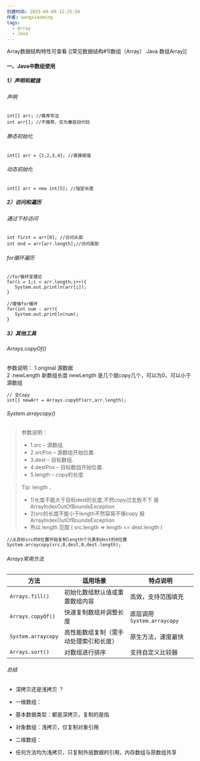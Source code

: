 ```yaml
---
创建时间: 2025-04-09 12:25:56
作者: wangxiaoming
tags:
  - Array
  - Java
---
```


Array数据结构特性可查看 [[常见数据结构#1)数组（Array） Java 数组Array]]
#### 一、Java中数组使用
##### 1）声明和赋值 
###### 声明
```
int[] arr; //推荐写法
int arr[]; //不推荐，仅为兼容旧代码
```
###### 静态初始化
```
int[] arr = {1,2,3,4}; //直接赋值
```

###### 动态初始化
```
int[] arr = new int[5]; //指定长度
```

##### 2）访问和遍历
###### 通过下标访问
```
int first = arr[0]; //访问头部
int end = arr[arr.length];//访问尾部
```

###### for循环遍历
```
//for循环变理论
for(i = 1;i < arr.length;i++){
   System.out.println(arr[i]);
}

//增强for循环
for(int num : arr){
   System.out.println(num);
}
```

##### 3）其他工具
###### Arrays.copyOf() 

参数说明：
1.original 源数据  
2 .newLength 新数组长度
newLength 是几个就copy几个，可以为0，可以小于源数组

```
// 全Copy
int[] newArr = Arrays.copyOf(arr,arr.length);
```

###### System.arraycopy()

> 参数说明：
> * 1.src – 源数组.  
> * 2.srcPos – 源数组开始位置.  
> * 3.dest – 目标数组.  
> * 4.destPos – 目标数组开始位置.  
> * 5.length – copy的长度

> Tip: length 、  
> * 1)长度不能大于目标dest的长度,不然copy过去放不下 报 ArrayIndexOutOfBoundsException  
> * 2)src的长度不能小于length不然容易不够copy 报 ArrayIndexOutOfBoundsException  
> * 所以 length 范围 ( src.length => length <= dest.length )

```
//从目标src的0位置开始复制length个元素到dest的0位置
System.arraycopy(src,0,dest,0,dest.length);
```

###### Arrays常用方法

|方法|适用场景|特点说明|
|---|---|---|
|`Arrays.fill()`|初始化数组默认值或重置数组内容|高效，支持范围填充|
|`Arrays.copyOf()`|快速复制数组并调整长度|底层调用 `System.arraycopy`|
|`System.arraycopy`|高性能数组复制（需手动处理索引和长度）|原生方法，速度最快|
|`Arrays.sort()`|对数组进行排序|支持自定义比较器|

###### 总结
 * 深拷贝还是浅拷贝  ？
 
 * 一维数组：  
 * 基本数据类型：都是深拷贝，复制的是指  
 * 对象数组：浅拷贝，仅复制对象引用  
 
 * 二维数组：  
 * 任何方法均为浅拷贝，只复制外层数据的引用，内存数组与原数组共享  

